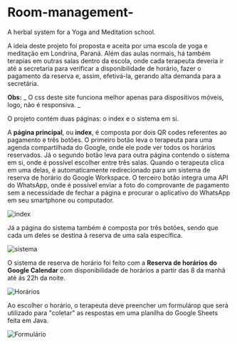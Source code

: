 # Room-management-
A herbal system for a Yoga and Meditation school.


A ideia deste projeto foi proposta e aceita por uma escola de yoga e meditação em Londrina, Paraná. Além das aulas normais, há também terapias em outras salas dentro da escola, onde cada terapeuta deveria ir até a secretaria para verificar a disponibilidade de horário, fazer o pagamento da reserva e, assim, efetivá-la, gerando alta demanda para a secretária. 

**Obs:**  _ O css deste site funciona melhor apenas para dispositivos móveis, logo, não é responsiva. _

O projeto contém duas páginas: o index e o sistema em si. 

A **página principal**, ou **index**, é composta por dois QR codes referentes ao pagamento e três botões. O primeiro botão leva o terapeuta para uma agenda compartilhada do Google, onde ele pode ver todos os horários reservados.
Já o segundo botão leva para outra página contendo o sistema em si, onde é possível escolher entre três salas. Quando o terapeuta clica em uma delas, é automaticamente redirecionado para um sistema de reserva de horário do Google Workspace.
O terceiro botão integra uma API do WhatsApp, onde é possível enviar a foto do comprovante de pagamento sem a necessidade de fechar a página e procurar o aplicativo do WhatsApp em seu smartphone ou computador.

![index](https://github.com/maiarasalmaso/Room-management-/assets/91421583/cba143d8-b660-4d6a-81d0-f227352e050e)


Já a página do sistema também é composta por três botões, sendo que cada um deles se destina à reserva de uma sala específica.

![sistema](https://github.com/maiarasalmaso/Room-management-/assets/91421583/851f5149-28a4-43c9-8efd-bf81b40c6a6f)


O sistema de reserva de horário foi feito com a **Reserva de horários do Google Calendar** com disponibilidade de horários a partir das 8 da manhã até ás 22h da noite.

![Horários](https://github.com/maiarasalmaso/Room-management-/assets/91421583/56b4cf29-c7b2-433c-9b9a-7b28cec8cca6)


Ao escolher o horário, o terapeuta deve preencher um formulárop que será utilizado para "coletar" as respostas em uma planilha do Google Sheets feita em Java.

![Formulário](https://github.com/maiarasalmaso/Room-management-/assets/91421583/f457cb88-8570-4681-b368-374612f82104)
